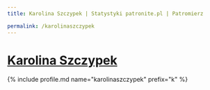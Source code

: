 ```yaml
---
title: Karolina Szczypek | Statystyki patronite.pl | Patromierz

permalink: /karolinaszczypek
---
```


# [Karolina Szczypek](https://patronite.pl/karolinaszczypek)

{% include profile.md name="karolinaszczypek" prefix="k" %}
